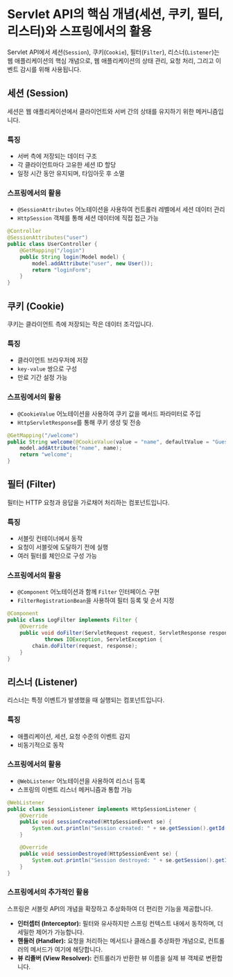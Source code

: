 # Servlet API의 핵심 개념(세션, 쿠키, 필터, 리스터)와 스프링에서의 활용

Servlet API에서 세션(`Session`), 쿠키(`Cookie`), 필터(`Filter`), 리스너(`Listener`)는 웹 애플리케이션의 핵심 개념으로, 웹 애플리케이션의 상태 관리, 요청 처리, 그리고 이벤트 감시를 위해 사용됩니다.

## 세션 (Session)

세션은 웹 애플리케이션에서 클라이언트와 서버 간의 상태를 유지하기 위한 메커니즘입니다.

### 특징

- 서버 측에 저장되는 데이터 구조
- 각 클라이언트마다 고유한 세션 ID 할당
- 일정 시간 동안 유지되며, 타임아웃 후 소멸

### 스프링에서의 활용

- `@SessionAttributes` 어노테이션을 사용하여 컨트롤러 레벨에서 세션 데이터 관리
- `HttpSession` 객체를 통해 세션 데이터에 직접 접근 가능

```java
@Controller
@SessionAttributes("user")
public class UserController {
    @GetMapping("/login")
    public String login(Model model) {
        model.addAttribute("user", new User());
        return "loginForm";
    }
}
```

## 쿠키 (Cookie)

쿠키는 클라이언트 측에 저장되는 작은 데이터 조각입니다.

### 특징

- 클라이언트 브라우저에 저장
- `key-value` 쌍으로 구성
- 만료 기간 설정 가능

### 스프링에서의 활용

- `@CookieValue` 어노테이션을 사용하여 쿠키 값을 메서드 파라미터로 주입
- `HttpServletResponse`를 통해 쿠키 생성 및 전송

```java
@GetMapping("/welcome")
public String welcome(@CookieValue(value = "name", defaultValue = "Guest") String name, Model model) {
    model.addAttribute("name", name);
    return "welcome";
}
```

## 필터 (Filter)

필터는 HTTP 요청과 응답을 가로채어 처리하는 컴포넌트입니다.

### 특징

- 서블릿 컨테이너에서 동작
- 요청이 서블릿에 도달하기 전에 실행
- 여러 필터를 체인으로 구성 가능

### 스프링에서의 활용

- `@Component` 어노테이션과 함께 `Filter` 인터페이스 구현
- `FilterRegistrationBean`을 사용하여 필터 등록 및 순서 지정

```java
@Component
public class LogFilter implements Filter {
    @Override
    public void doFilter(ServletRequest request, ServletResponse response, FilterChain chain) 
            throws IOException, ServletException {
        chain.doFilter(request, response);
    }
}
```

## 리스너 (Listener)

리스너는 특정 이벤트가 발생했을 때 실행되는 컴포넌트입니다.

### 특징

- 애플리케이션, 세션, 요청 수준의 이벤트 감지
- 비동기적으로 동작

### 스프링에서의 활용

- `@WebListener` 어노테이션을 사용하여 리스너 등록
- 스프링의 이벤트 리스너 메커니즘과 통합 가능

```java
@WebListener
public class SessionListener implements HttpSessionListener {
    @Override
    public void sessionCreated(HttpSessionEvent se) {
        System.out.println("Session created: " + se.getSession().getId());
    }

    @Override
    public void sessionDestroyed(HttpSessionEvent se) {
        System.out.println("Session destroyed: " + se.getSession().getId());
    }
}
```

### 스프링에서의 추가적인 활용

스프링은 서블릿 API의 개념을 확장하고 추상화하여 더 편리한 기능을 제공합니다.

- **인터셉터 (Interceptor):** 필터와 유사하지만 스프링 컨텍스트 내에서 동작하며, 더 세밀한 제어가 가능합니다.
- **핸들러 (Handler):** 요청을 처리하는 메서드나 클래스를 추상화한 개념으로, 컨트롤러의 메서드가 여기에 해당합니다.
- **뷰 리졸버 (View Resolver):** 컨트롤러가 반환한 뷰 이름을 실제 뷰 객체로 변환합니다.
